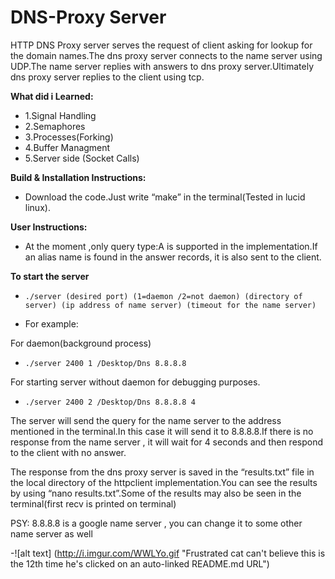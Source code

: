 # DNS-Proxy Server

HTTP DNS Proxy server serves the request of client asking for lookup for the domain names.The dns proxy server connects to the name server using UDP.The name server replies with answers to dns proxy server.Ultimately dns proxy server replies to the client using tcp.

 **What did i Learned:** 
* 1.Signal Handling
* 2.Semaphores
* 3.Processes(Forking)
* 4.Buffer Managment
* 5.Server side (Socket Calls)


**Build & Installation Instructions:**

* Download the code.Just write “make” in the terminal(Tested in lucid linux).


**User Instructions:**

* At the moment ,only query type:A is supported in the implementation.If an alias name is found in the
answer records, it is also sent to the client.

**To start the server**
 
* `./server (desired port) (1=daemon /2=not daemon) (directory of server) (ip address of name server) (timeout for the name server)`


* For example:

For daemon(background process)
* `./server 2400 1 /Desktop/Dns 8.8.8.8`

For starting server without daemon for debugging purposes.
* `./server 2400 2 /Desktop/Dns 8.8.8.8 4`

The server will send the query for the name server to the address mentioned in the terminal.In this case
it will send it to 8.8.8.8.If there is no response from the name server , it will wait for 4 seconds and then
respond to the client with no answer.

The response from the dns proxy server is saved in the “results.txt” file in the local directory of the httpclient implementation.You can see the results by using “nano results.txt”.Some of the results may also be seen in the terminal(first recv is printed on terminal)

PSY: 8.8.8.8 is a google name server , you can change it to some other name server as well

-![alt text] (http://i.imgur.com/WWLYo.gif "Frustrated cat can't believe this is the 12th time he's clicked on an auto-linked README.md URL")
